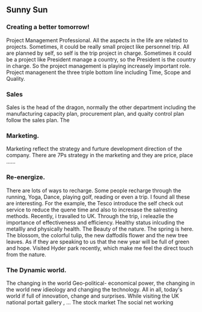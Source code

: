 ## Sunny Sun 
### Creating a better tomorrow!

Project Management Professional. All the aspects in the life are related to projects. Sometimes, it could be really small project like personnel trip. All are planned by self, so self is the trip project in charge. Sometimes it could be a project like President manage a country, so the President is the country in charge. So the project management is playing increasely important role. Project managenent the three triple bottom line including Time, Scope and Quality.

### Sales
Sales is the head of the dragon, normally the other department including the manufacturing capacity plan, procurement plan, and quaity control plan follow the sales plan. The 

### Marketing. 
Marketing reflect the strategy and furture development direction of the company. There are 7Ps strategy in the marketing and they are price, place ......

### Re-energize. 
There are lots of ways to recharge. Some people recharge through the running, Yoga, Dance, playing golf, reading or even a trip. I found all these are interesting. For the example, the Tesco introduce the self check out service to reduce the quene time and also to incresase the salresting methods. Recently, i travalled to UK. Through the trip, i releazlie the importance of effectiveness and efficiency.
Healthy status inlcuding the metallly and physically health.
The Beauty of the nature. The spring is here. The blossom, the colorful tulip, the new daffodils flower and the new tree leaves. As if they are speaking to us that the new year will be full of green and hope. Visited Hyder park recently, which make me feel the direct touch from the nature.

### The Dynamic world. 
The changing in the world Geo-political- economical power, the changing in the world new idieology and changing the technology. All in all, today's world if full of innovation, change and surprises. While visiting the UK national portait gallery , ...
The stock market
The social net working
